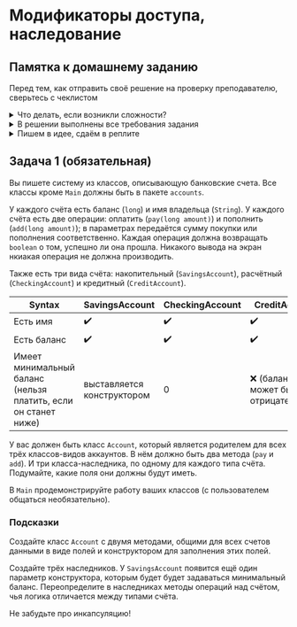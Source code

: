 # Модификаторы доступа, наследование

## Памятка к домашнему заданию
Перед тем, как отправить своё решение на проверку преподавателю, сверьтесь с чеклистом

<details>
  <summary> Что делать, если возникли сложности? </summary>
  
  И это здорово! Если их преодолевать правильно, то можно получить большую образовательную пользу для себя. Периодическое возникновение вопросов, недопонимание пройденного материала - нормальная и неотъемлемая часть обучения. А мы здесь, чтобы помочь вам пройти этот путь.
  
  ### Что делать, если непонятна теория?
  1. Если подобный вопрос разбирался на лекции, посмотрите еще раз раздел с этой темой в видеозаписи.
  1. Если вопрос не решился, попробуйте поискать ответ самостоятельно в интернете, этот навык пригодится вам в работе.
  1. Если самостоятельно разобраться не удалось, задайте вопрос в общем чате, мы обязательно поможем.

  ### Что делать, если непонятно условие задания?
  1. Прежде чем задать вопрос по условию задачи, перечитайте его ещё раз и убедитесь, что в тексте условия нет прямого ответа на этот вопрос. Умение работать с текстом - важный навык работы с информацией.
  1. Если ответа на свой вопрос в тексте условия не увидели, задайте его в общем чате, мы раскроем детали условия подробнее. Не забудьте при этом скинуть и ссылку на условие задания, про которую у вас вопрос.

  ### Что делать,если не получается задача?
Если ваша проблема это **ошибка компиляции** (подчёркивает красным, не даёт запустить программу), сборки проекта, CI и прочие подобные ошибки, то:
  1. Найдите и прочитайте текст ошибки, который вам подсвечивает реплит, идея (или логи); "подчёркивает красным" - это не описание ошибки.
  1. Попробуйте понять текст ошибки, при необходимости воспользуйтесь переводчиком. Нестрашно, если вы переведёте неточно, тут главное сам процесс: со временем и с нашей помощью вы будете это делать лучше и лучше, но, пропуская этот этап, вы не сможете научиться это делать.
  1. Если не получилось понять ошибку по её тексту, попробуйте её загуглить и изучить подобную ошибку у других людей. Попробуйте примерить решения их проблем на свой код. Соотнесите найденные описания ошибки с пройденной теорией.
  1. Если все равно вашу трудности не разрешились, напишите в общий чат, обязательно указав:
      1. Название задачи и ссылку на условие
      1. Ссылку на вашу работу
      1. Текст и скриншот (не фотография) ошибки.
      1. Ваши размышления и описание шагов, которые вы совершили для решения.

Если ваша проблема это **ошибка исполнения** (программа умирает уже после запуска) или она **отрабатывает неправильно**, то:
  1. Воспользуйтесь отладчиком для пошагового анализа работы вашей программы. Так вы либо убедитесь в неправильности придуманного вами алгоритма или найдёте конкретное место, где ожидаемое поведение программы разошлось с фактическим.
  1. Если проблему найти не получилось, напишите в общий чат, обязательно указав:
      1. Название задачи и ссылку на условие
      1. Ссылку на вашу работу
      1. Конкретное и подробное описание проблемы или затруднения при решении задачи ("Помогите что не так" - это не описание)
      1. Подробное описание вашего анализа программы с помощью отладчика вместе со скринами
      1. Ваши размышления и описание шагов, которые вы совершили для решения.
  ---
  
</details>

<details>
  <summary> В решении выполнены все требования задания </summary>
  
  Убедитесь, что все требования задания выполнены. Для этого перед отправкой внимательно прочтите весь текст условия задания и соотнесите сказанное в нём с вашим решением. Навык самопроверки работы перед ревью пригодится вам как при обучении, так и на работе.

  ---
  
</details>

<details>
  <summary>Пишем в идее, сдаём в реплите</summary>
  
  Теперь вы знакомы с профессиональным редактором кода - [Intellij IDEA Community Version](https://www.jetbrains.com/idea/download/). Все задачи теперь должны выполняться в нём.
  
  Как минимум перед каждой отправкой работы на проверку (а лучше - вегда) форматируйте код. Ячейки, а именно локальные переменные, параметры, поля и тп должны быть названы камелкейсом с маленькой буквы, а классы и интерфейсы камелкейсом с большой буквы. Правила, связанные с отступами можно доверить самой идее - выберите в меню Code -> Reformat code чтобы отформатировать код в текущем файле.

  При этом задание сдаётся через [реплит](https://replit.com/). Обратите внимание на то, что на реплит ваш код следует добавлять через загрузку файлов, а не через копирование текста; при копировании и вставке кода в окно реплита форматирование может поехать. Тут алгоритм один и тот же: в пустом проекте удаляете `Main.java` (`Delete` в меню действий над файлом) и выбираете в меню что повыше пункт `Upload file` (англ. Загрузить файл) и загружаете `Main.java` с вашего компьютера из папки вашего проекта, после чего нажимаете в том же меню `Upload folder` (англ. Загрузить папку) и загружаете папки-пакеты с .java-файлами если они вам нужны. 
  
![](https://u.netology.ngcdn.ru/backend/uploads/markdown_images/image/30569/image.png)

При любой же проблеме с поведением кода теперь необходимо рассказывать про ваш анализ отладчиком вашей программы.

</details>

## Задача 1 (обязательная)

Вы пишете систему из классов, описывающую банковские счета. Все классы кроме `Main` должны быть в пакете `accounts`.

У каждого счёта есть баланс (`long`) и имя владельца (`String`). У каждого счёта есть две операции: оплатить (`pay(long amount)`) и пополнить (`add(long amount)`); в параметрах передаётся сумму покупки или пополнения соответственно. Каждая операция должна возвращать `boolean` о том, успешно ли она прошла. Никакого вывода на экран нкиакая операция не должна производить.

Также есть три вида счёта: накопительный (`SavingsAccount`), расчётный (`CheckingAccount`) и кредитный (`CreditAccount`).

| Syntax | SavingsAccount | CheckingAccount | CreditAccount |
| --- | ----------- | --- | --- |
| Есть имя | :heavy_check_mark: | :heavy_check_mark: | :heavy_check_mark: |
| Есть баланс | :heavy_check_mark: | :heavy_check_mark: | :heavy_check_mark: |
| Имеет минимальный баланс (нельзя платить, если он станет ниже) | выставляется конструктором | 0 | :x: (баланс может быть отрицательным) |

У вас должен быть класс `Account`, который является родителем для всех трёх классов-видов аккаунтов. В нём должно быть два метода (`pay` и `add`). И три класса-наследника, по одному для каждого типа счёта. Подумайте, какие поля они должны будут иметь.

В `Main` продемонстрируйте работу ваших классов (с пользователем общаться необязательно).

### Подсказки

Создайте класс `Account` с двумя методами, общими для всех счетов данными в виде полей и конструктором для заполнения этих полей.

Создайте трёх наследников. У `SavingsAccount` появится ещё один параметр конструктора, которым будет будет задаваться минимальный баланс.
Переопределите в наследниках методы операций над счётом, чья логика отличается между типами счёта.

Не забудьте про инкапсуляцию!


